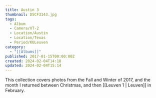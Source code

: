 ```yaml
---
title: Austin 3
thumbnail: DSCF3143.jpg
tags:
  - Album
  - Camera/XT-2
  - Location/Austin
  - Location/Texas
  - Period/KULeuven
category:
  - "[[Albums]]"
published: 2017-01-15T00:00:00Z
created: 2024-02-04T14:18
updated: 2024-02-04T15:14
---
```

This collection covers photos from the Fall and Winter of 2017, and the month I returned between Christmas, and then [[Leuven 1 | Leuven]] in February.
